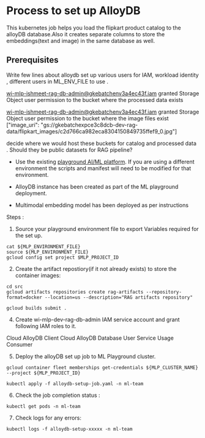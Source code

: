 # Process to set up AlloyDB

This kubernetes job helps you load the flipkart product catalog to the alloyDB database.Also it creates separate columns to store the embeddings(text and image) in the same database as well.

## Prerequisites

<TODO> Write few lines about alloydb set up various users for IAM, workload identity , different users in ML_ENV_FILE to use .

wi-mlp-ishmeet-rag-db-admin@gkebatchenv3a4ec43f.iam granted Storage Object user permission to the bucket where the processed data exists

wi-mlp-ishmeet-rag-db-admin@gkebatchenv3a4ec43f.iam granted Storage Object user permission to the bucket where the image files exist ["image_uri": "gs://gkebatchexpce3c8dcb-dev-rag-data/flipkart_images/c2d766ca982eca8304150849735ffef9_0.jpg"]

<TODO> decide where we would host these buckets for catalog and processed data . 
Should they be public datasets for RAG pipeline?

- Use the existing  [playground AI/ML platform](/platforms/gke-aiml/playground/README.md). If you are using a different environment the scripts and manifest will need to be modified for that environment.

- AlloyDB instance has been created as part of the ML playground deployment.
- Multimodal embedding model has been deployed as per instructions 

Steps : 

1. Source your playground environment file to export Variables required for the set up.

```
cat ${MLP_ENVIRONMENT_FILE}
source ${MLP_ENVIRONMENT_FILE}
gcloud config set project $MLP_PROJECT_ID
```

2. Create the artifact repostiory(if it not already exists) to store the container images:

```
cd src
gcloud artifacts repositories create rag-artifacts --repository-format=docker --location=us --description="RAG artifacts repository"
```

```
gcloud builds submit . 
```

4. Create wi-mlp-dev-rag-db-admin IAM service account and grant following IAM roles to it.

Cloud AlloyDB Client
Cloud AlloyDB Database User
Service Usage Consumer


5. Deploy the alloyDB set up job to ML Playground cluster.

```
gcloud container fleet memberships get-credentials ${MLP_CLUSTER_NAME} --project ${MLP_PROJECT_ID}
```
```
kubectl apply -f alloydb-setup-job.yaml -n ml-team
```

6. Check the job completion status :
```
kubectl get pods -n ml-team
```

7. Check logs for any errors:

```
kubectl logs -f alloydb-setup-xxxxx -n ml-team
```

